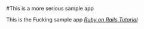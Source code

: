 #This is a more serious sample app

This is the Fucking sample app [*Ruby on Rails Tutorial*](http://Railstutorial.org)